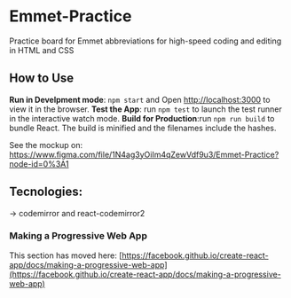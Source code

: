 # Emmet-Practice

Practice board for Emmet abbreviations for high-speed coding and editing in HTML and CSS

## How to Use

**Run in Develpment mode**: `npm start` and Open [http://localhost:3000](http://localhost:3000) to view it in the browser.
**Test the App**: run `npm test` to launch the test runner in the interactive watch mode.
**Build for Production**:run `npm run build` to bundle React. The build is minified and the filenames include the hashes.

See the mockup on: https://www.figma.com/file/1N4ag3yOiIm4qZewVdf9u3/Emmet-Practice?node-id=0%3A1

## Tecnologies:

-> codemirror and react-codemirror2

### Making a Progressive Web App

This section has moved here: [https://facebook.github.io/create-react-app/docs/making-a-progressive-web-app](https://facebook.github.io/create-react-app/docs/making-a-progressive-web-app)

